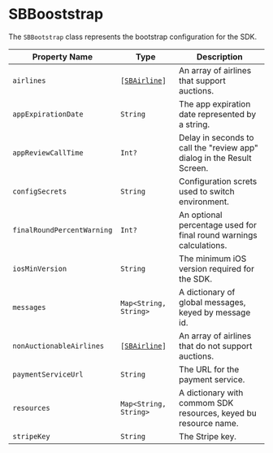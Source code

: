 # SBBooststrap

The `SBBootstrap` class represents the bootstrap configuration for the SDK.

| **Property Name** | **Type** | **Description** |
|-|-|-|
| `airlines` | <code>[[SBAirline](object-model/sbairline)]</code> | An array of airlines that support auctions. |
| `appExpirationDate` | `String` | The app expiration date represented by a string. |
| `appReviewCallTime` | `Int?` | Delay in seconds to call the "review app" dialog in the Result Screen. |
| `configSecrets` | `String` | Configuration screts used to switch environment. |
| `finalRoundPercentWarning` | `Int?` | An optional percentage used for final round warnings calculations. |
| `iosMinVersion` | `String` | The minimum iOS version required for the SDK. |
| `messages` | `Map<String, String>` | A dictionary of global messages, keyed by message id. |
| `nonAuctionableAirlines` | <code>[[SBAirline](object-model/sbairline)]</code> | An array of airlines that do not support auctions. |
| `paymentServiceUrl` | `String` | The URL for the payment service. |
| `resources` | `Map<String, String>` | A dictionary with commom SDK resources, keyed bu resource name. |
| `stripeKey` | `String` | The Stripe key. |
